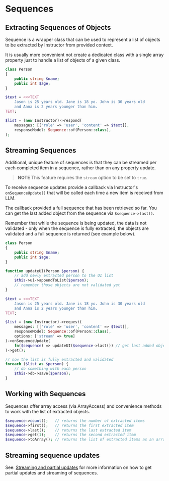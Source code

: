 # Sequences



## Extracting Sequences of Objects

Sequence is a wrapper class that can be used to represent a list of objects to
be extracted by Instructor from provided context.

It is usually more convenient not create a dedicated class with a single array
property just to handle a list of objects of a given class.

```php
class Person
{
    public string $name;
    public int $age;
}

$text = <<<TEXT
    Jason is 25 years old. Jane is 18 yo. John is 30 years old
    and Anna is 2 years younger than him.
TEXT;

$list = (new Instructor)->respond(
    messages: [['role' => 'user', 'content' => $text]],
    responseModel: Sequence::of(Person::class),
);
```


## Streaming Sequences

Additional, unique feature of sequences is that they can be streamed per each
completed item in a sequence, rather than on any property update.

> **NOTE** This feature requires the `stream` option to be set to `true`.

To receive sequence updates provide a callback via Instructor's
`onSequenceUpdate()` that will be called each  time a new item is received from LLM.

The callback provided a full sequence that has been retrieved so far. You can
get the last added object from the sequence via `$sequence->last()`.

Remember that while the sequence is being updated, the data is not validated -
only when the sequence is fully extracted, the objects are validated and a full
sequence is returned (see example below).

```php
class Person
{
    public string $name;
    public int $age;
}

function updateUI(Person $person) {
    // add newly extracted person to the UI list
    $this->ui->appendToList($person);
    // remember those objects are not validated yet
}

$text = <<<TEXT
    Jason is 25 years old. Jane is 18 yo. John is 30 years old
    and Anna is 2 years younger than him.
TEXT;

$list = (new Instructor)->request(
    messages: [['role' => 'user', 'content' => $text]],
    responseModel: Sequence::of(Person::class),
    options: ['stream' => true]
)->onSequenceUpdate(
    fn($sequence) => updateUI($sequence->last()) // get last added object
)->get();

// now the list is fully extracted and validated
foreach ($list as $person) {
    // do something with each person
    $this->db->save($person);
}
```


## Working with Sequences

Sequences offer array access (via ArrayAccess) and convenience methods
to work with the list of extracted objects.

```php
$sequence->count();   // returns the number of extracted items
$sequence->first();   // returns the first extracted item
$sequence->last();    // returns the last extracted item
$sequence->get(1);    // returns the second extracted item
$sequence->toArray(); // returns the list of extracted items as an array
```

## Streaming sequence updates

See: [Streaming and partial updates](partials.md) for more information on how to get partial updates and streaming of sequences.
